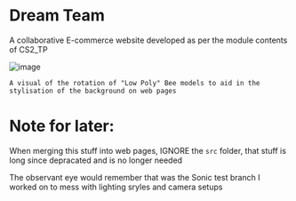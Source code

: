 # Dream Team  

A collaborative E-commerce website developed as per the module contents of CS2_TP


![image](https://github.com/user-attachments/assets/ee9dba24-76ee-4f07-b182-285b60470579)

``A visual of the rotation of "Low Poly" Bee models to aid in the stylisation of the background on web pages``


# Note for later: 
When merging this stuff into web pages, IGNORE the ``src`` folder, that stuff is long since depracated and is no longer needed

The observant eye would remember that was the Sonic test branch I worked on to mess with lighting sryles and camera setups
